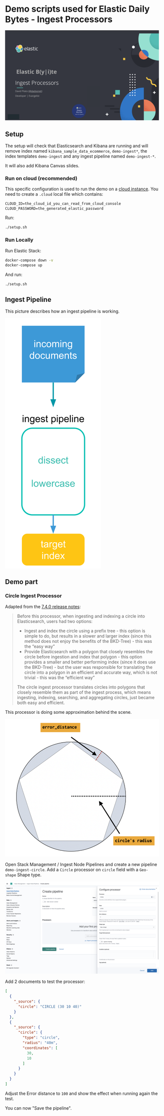 # Demo scripts used for Elastic Daily Bytes - Ingest Processors

![Ingest Processors](images/00-talk.png "Ingest Processors")

## Setup

The setup will check that Elasticsearch and Kibana are running and will remove index named `kibana_sample_data_ecommerce`, `demo-ingest*`, the index templates `demo-ingest` and any ingest pipeline named `demo-ingest-*`.

It will also add Kibana Canvas slides.

### Run on cloud (recommended)

This specific configuration is used to run the demo on a [cloud instance](https://cloud.elastic.co).
You need to create a `.cloud` local file which contains:

```
CLOUD_ID=the_cloud_id_you_can_read_from_cloud_console
CLOUD_PASSWORD=the_generated_elastic_password
```

Run:

```sh
./setup.sh
```

### Run Locally

Run Elastic Stack:

```sh
docker-compose down -v
docker-compose up
```

And run:

```sh
./setup.sh
```

## Ingest Pipeline

This picture describes how an ingest pipeline is working.

![Ingest Processors](images/10-ingest.svg "Ingest Processors")


## Demo part

### Circle Ingest Processor

Adapted from the [7.4.0 release notes](https://www.elastic.co/blog/elasticsearch-7-4-0-released):

> Before this processor, when ingesting and indexing a circle into Elasticsearch, users had two options:
> 
> * Ingest and index the circle using a prefix tree - this option is simple to do, but results in a slower and larger index (since this method does not enjoy the benefits of the BKD-Tree) - this was the “easy way”
> * Provide Elasticsearch with a polygon that closely resembles the circle before ingestion and index that polygon - this option provides a smaller and better performing index (since it does use the BKD-Tree) - but the user was responsible for translating the circle into a polygon in an efficient and accurate way, which is not trivial - this was the “efficient way”
> 
> The circle ingest processor translates circles into polygons that closely resemble them as part of the ingest process, which means ingesting, indexing, searching, and aggregating circles, just became both easy and efficient.

This processor is doing some approximation behind the scene.

![Ingest Processors](images/21-error_distance.png "Ingest Processors")

Open Stack Management / Ingest Node Pipelines and create a new pipeline `demo-ingest-circle`.
Add a `Circle` processor on `circle` field with a `Geo-shape` Shape type.

![Ingest Processors](images/20-add-circle-pipeline.png "Ingest Processors")

Add 2 documents to test the processor:

```json
[
  {
    "_source": {
      "circle": "CIRCLE (30 10 40)"
    }
  },
  {
    "_source": {
      "circle": {
        "type": "circle",
        "radius": "40m",
        "coordinates": [
          30,
          10
        ]
      }
    }
  }
]
```

Adjust the Error distance to `100` and show the effect when running again the test.

You can now "Save the pipeline".



